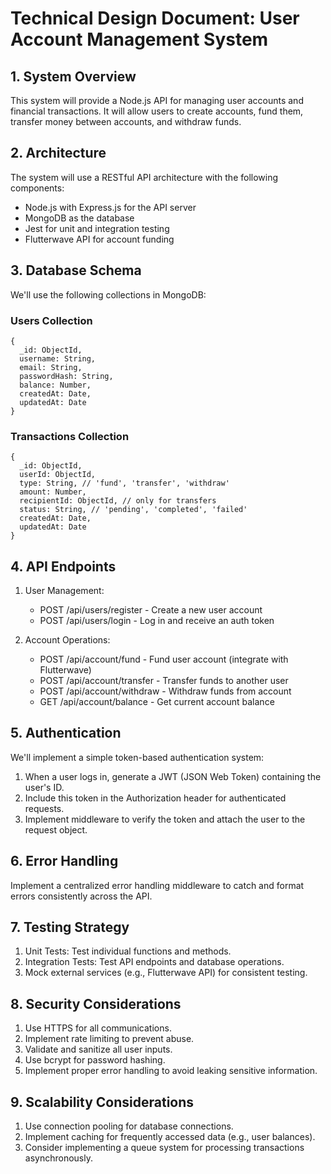 # Technical Design Document: User Account Management System

## 1. System Overview

This system will provide a Node.js API for managing user accounts and financial transactions. It will allow users to create accounts, fund them, transfer money between accounts, and withdraw funds.

## 2. Architecture

The system will use a RESTful API architecture with the following components:

- Node.js with Express.js for the API server
- MongoDB as the database
- Jest for unit and integration testing
- Flutterwave API for account funding

## 3. Database Schema

We'll use the following collections in MongoDB:

### Users Collection
```
{
  _id: ObjectId,
  username: String,
  email: String,
  passwordHash: String,
  balance: Number,
  createdAt: Date,
  updatedAt: Date
}
```

### Transactions Collection
```
{
  _id: ObjectId,
  userId: ObjectId,
  type: String, // 'fund', 'transfer', 'withdraw'
  amount: Number,
  recipientId: ObjectId, // only for transfers
  status: String, // 'pending', 'completed', 'failed'
  createdAt: Date,
  updatedAt: Date
}
```

## 4. API Endpoints

1. User Management:
    - POST /api/users/register - Create a new user account
    - POST /api/users/login - Log in and receive an auth token

2. Account Operations:
    - POST /api/account/fund - Fund user account (integrate with Flutterwave)
    - POST /api/account/transfer - Transfer funds to another user
    - POST /api/account/withdraw - Withdraw funds from account
    - GET /api/account/balance - Get current account balance

## 5. Authentication

We'll implement a simple token-based authentication system:

1. When a user logs in, generate a JWT (JSON Web Token) containing the user's ID.
2. Include this token in the Authorization header for authenticated requests.
3. Implement middleware to verify the token and attach the user to the request object.

## 6. Error Handling

Implement a centralized error handling middleware to catch and format errors consistently across the API.

## 7. Testing Strategy

1. Unit Tests: Test individual functions and methods.
2. Integration Tests: Test API endpoints and database operations.
3. Mock external services (e.g., Flutterwave API) for consistent testing.

## 8. Security Considerations

1. Use HTTPS for all communications.
2. Implement rate limiting to prevent abuse.
3. Validate and sanitize all user inputs.
4. Use bcrypt for password hashing.
5. Implement proper error handling to avoid leaking sensitive information.

## 9. Scalability Considerations

1. Use connection pooling for database connections.
2. Implement caching for frequently accessed data (e.g., user balances).
3. Consider implementing a queue system for processing transactions asynchronously.